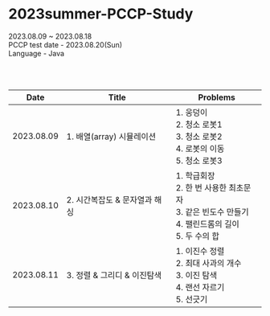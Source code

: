 # 2023summer-PCCP-Study  

2023.08.09 ~ 2023.08.18  
PCCP test date - 2023.08.20(Sun)  
Language - Java   

<br/>
<br/>

|Date|Title|Problems|
|---|---|---|
|2023.08.09|1. 배열(array) 시뮬레이션|1. 웅덩이 <br> 2. 청소 로봇1 <br> 3. 청소 로봇2 <br> 4. 로봇의 이동 <br> 5. 청소 로봇3 |
|2023.08.10|2. 시간복잡도 & 문자열과 해싱|1. 학급회장 <br> 2. 한 번 사용한 최초문자 <br> 3. 같은 빈도수 만들기 <br> 4. 팰린드롬의 길이 <br> 5. 두 수의 합 |
|2023.08.11|3. 정렬 & 그리디 & 이진탐색|1. 이진수 정렬 <br> 2. 최대 사과의 개수 <br> 3. 이진 탐색 <br> 4. 랜선 자르기 <br> 5. 선긋기 |
